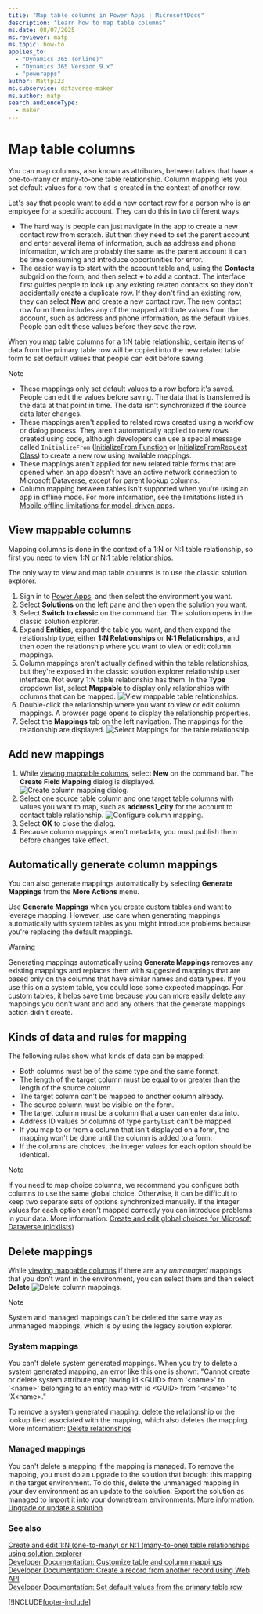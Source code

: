 ```yaml
---
title: "Map table columns in Power Apps | MicrosoftDocs"
description: "Learn how to map table columns"
ms.date: 08/07/2025
ms.reviewer: matp
ms.topic: how-to
applies_to: 
  - "Dynamics 365 (online)"
  - "Dynamics 365 Version 9.x"
  - "powerapps"
author: Mattp123
ms.subservice: dataverse-maker
ms.author: matp
search.audienceType: 
  - maker
---
```

# Map table columns

You can map columns, also known as attributes, between tables that have a one-to-many or many-to-one table relationship. Column mapping lets you set default values for a row that is created in the context of another row.

Let's say that people want to add a new contact row for a person who is an employee for a specific account. They can do this in two different ways:  
  
- The hard way is people can just navigate in the app to create a new contact row from scratch. But then they need to set the parent account and enter several items of information, such as address and phone information, which are probably the same as the parent account it can be time consuming and introduce opportunities for error.  
- The easier way is to start with the account table and, using the **Contacts** subgrid on the form, and then select **+** to add a contact. The interface first guides people to look up any existing related contacts so they don't accidentally create a duplicate row. If they don't find an existing row, they can select **New** and create a new contact row. The new contact row form then includes any of the mapped attribute values from the account, such as address and phone information, as the default values. People can edit these values before they save the row.

When you map table columns for a 1:N table relationship, certain items of data from the primary table row will be copied into the new related table form to set default values that people can edit before saving.

> [!NOTE]
>
> - These mappings only set default values to a row before it's saved. People can edit the values before saving. The data that is transferred is the data at that point in time. The data isn't synchronized if the source data later changes.
> - These mappings aren't applied to related rows created using a workflow or dialog process. They aren't automatically applied to new rows created using code, although developers can use a special message called `InitializeFrom` ([InitializeFrom Function](/power-apps/developer/data-platform/webapi/reference/initializefrom) or [InitializeFromRequest Class](/dotnet/api/microsoft.crm.sdk.messages.initializefromrequest)) to create a new row using available mappings.
> - These mappings aren't applied for new related table forms that are opened when an app doesn't have an active network connection to Microsoft Dataverse, except for parent lookup columns.
> - Column mapping between tables isn't supported when you're using an app in offline mode. For more information, see the limitations listed in [Mobile offline limitations for model-driven apps](../../mobile/offline-limitations.md).

## View mappable columns

Mapping columns is done in the context of a 1:N or N:1 table relationship, so first you need to [view 1:N or N:1 table relationships](create-edit-1n-relationships-solution-explorer.md#view-table-relationships).

The only way to view and map table columns is to use the classic solution explorer.

1. Sign in to [Power Apps](https://make.powerapps.com/?utm_source=padocs&utm_medium=linkinadoc&utm_campaign=referralsfromdoc), and then select the environment you want.
1. Select **Solutions** on the left pane and then open the solution you want.
1. Select **Switch to classic** on the command bar.
   The solution opens in the classic solution explorer.
1. Expand **Entities**, expand the table you want, and then expand the relationship type, either **1:N Relationships** or **N:1 Relationships**, and then open the relationship where you want to view or edit column mappings.
1. Column mappings aren't actually defined within the table relationships, but they're exposed in the classic solution explorer relationship user interface. Not every 1:N table relationship has them. In the **Type** dropdown list, select **Mappable** to display only relationships with columns that can be mapped. 
 ![View mappable table relationships.](media/mappable-entity-relationships.png) 
1. Double-click the relationship where you want to view or edit column mappings. A browser page opens to display the relationship properties.
1. Select the **Mappings** tab on the left navigation. The mappings for the relationship are displayed.
   ![Select Mappings for the table relationship.](media/map-entity-fields-ui-solution-explorer.png)

## Add new mappings

1. While [viewing mappable columns](#view-mappable-columns),
select **New** on the command bar. The **Create Field Mapping** dialog is displayed.
   ![Create column mapping dialog.](media/create-field-mapping-dialog.png)
1. Select one source table column and one target table columns with values you want to map, such as **address1_city** for the account to contact table relationship.
   ![Configure column mapping.](media/configure-field-mapping.png)
1. Select **OK** to close the dialog.
1. Because column mappings aren't metadata, you must publish them before changes take effect.

## Automatically generate column mappings  

You can also generate mappings automatically by selecting **Generate Mappings** from the **More Actions** menu.

Use **Generate Mappings** when you create custom tables and want to leverage mapping. However, use care when generating mappings automatically with system tables as you might introduce problems because you're replacing the default mappings.

> [!WARNING]
> Generating mappings automatically using **Generate Mappings** removes any existing mappings and replaces them with suggested mappings that are based only on the columns that have similar names and data types. If you use this on a system table, you could lose some expected mappings. For custom tables, it helps save time because you can more easily delete any mappings you don't want and add any others that the generate mappings action didn't create.  

## Kinds of data and rules for mapping

The following rules show what kinds of data can be mapped:  
  
- Both columns must be of the same type and the same format.  
- The length of the target column must be equal to or greater than the length of the source column.  
- The target column can't be mapped to another column already.  
- The source column must be visible on the form.  
- The target column must be a column that a user can enter data into.  
- Address ID values or columns of type `partylist` can't be mapped.
- If you map to or from a column that isn't displayed on a form, the mapping won't be done until the column is added to a form.
- If the columns are choices, the integer values for each option should be identical.  
  
> [!NOTE]
> If you need to map choice columns, we recommend you configure both columns to use the same global choice. Otherwise, it can be difficult to keep two separate sets of options synchronized manually. If the integer values for each option aren't mapped correctly you can introduce problems in your data. More information: [Create and edit global choices for Microsoft Dataverse (picklists)](create-edit-global-option-sets.md)  

## Delete mappings
<!--Addresses TSG 74902 -->
While [viewing mappable columns](#view-mappable-columns) if there are any *unmanaged* mappings that you don't want in the environment, you can select them and then select **Delete** ![Delete column mappings](media/delete.gif).

> [!NOTE]
> System and managed mappings can't be deleted the same way as unmanaged mappings, which is by using the legacy solution explorer.

### System mappings

You can't delete system generated mappings. When you try to delete a system generated mapping, an error like this one is shown: "Cannot create or delete system attribute map having id &lt;GUID&gt; from '&lt;name&gt;' to '&lt;name&gt;' belonging to an entity map with id &lt;GUID&gt; from '&lt;name&gt;' to 'X&lt;name&gt;."

To remove a system generated mapping, delete the relationship or the lookup field associated with the mapping, which also deletes the mapping. More information: [Delete relationships](/power-apps/maker/data-platform/create-edit-1n-relationships-portal#delete-relationships)

### Managed mappings

You can't delete a mapping if the mapping is managed. To remove the mapping, you must do an upgrade to the solution that brought this mapping in the target environment. To do this, delete the unmanaged mapping in your dev environment as an update to the solution. Export the solution as managed to import it into your downstream environments. More information: [Upgrade or update a solution](update-solutions.md)

### See also

[Create and edit 1:N (one-to-many) or N:1 (many-to-one) table relationships using solution explorer](create-edit-1n-relationships-solution-explorer.md)  
[Developer Documentation: Customize table and column mappings](../../developer/data-platform/customize-entity-attribute-mappings.md)  
[Developer Documentation: Create a record from another record using Web API](../../developer/data-platform/webapi/create-entity-web-api.md#create-a-record-from-another-record)  
[Developer Documentation: Set default values from the primary table row](../../developer/data-platform/org-service/entity-operations-create.md#set-default-values-from-the-primary-table-row)

[!INCLUDE[footer-include](../../includes/footer-banner.md)]
